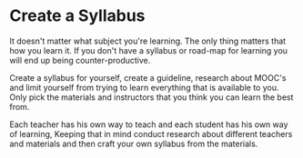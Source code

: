 # Create a Syllabus
It doesn't matter what subject you're learning. The only thing matters that how you learn it. If you don't have a syllabus or road-map for learning you will end up being counter-productive. 

Create a syllabus for yourself, create a guideline, research about MOOC's and limit yourself from trying to learn everything that is available to you. Only pick the materials and instructors that you think you can learn the best from.

Each teacher has his own way to teach and each student has his own way of learning, Keeping that in mind conduct research about different teachers and materials and then craft your own syllabus from the materials.
